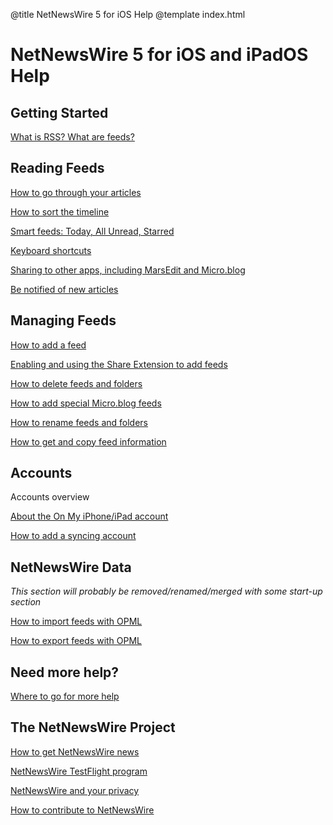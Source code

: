 @title NetNewsWire 5 for iOS Help
@template index.html

# NetNewsWire 5 for iOS and iPadOS Help

<!--

Work in progress key
--------------------

░     work has yet to begin
░▒    in progress
░▒▓   writing believed to be complete, needs final editing
░▒▓█  complete

  ✶   review for suitability

-->


Getting Started
---------------

[What is RSS? What are feeds?](what-is-rss) <!--░▒▓█-->


Reading Feeds
-------------

[How to go through your articles](reading-articles) <!--░-->

[How to sort the timeline](sorting-the-timeline) <!--░▒▓-->

[Smart feeds: Today, All Unread, Starred](smart-feeds) <!--░▒▓█-->

[Keyboard shortcuts](keyboard-shortcuts) <!-- ✶ on iPad? -->

[Sharing to other apps, including MarsEdit and Micro.blog](sharing-articles) <!--░-->

[Be notified of new articles](notifications) <!--░▒▓-->


Managing Feeds
--------------

[How to add a feed](adding-feeds) <!--░-->

[Enabling and using the Share Extension to add feeds](share-extension) <!--░-->

[How to delete feeds and folders](deleting-feeds-folders) <!--░▒▓-->

[How to add special Micro.blog feeds](micro-blog-feeds) <!--░-->

[How to rename feeds and folders](renaming-feeds) <!--░-->

[How to get and copy feed information](feed-info) <!--░-->


Accounts
--------

Accounts overview <!--░-->

[About the On My iPhone/iPad account](on-my-ios-device)<!--░-->

[How to add a syncing account](syncing-accounts)<!--░-->


NetNewsWire Data
----------------

*This section will probably be removed/renamed/merged with some start-up section*

[How to import feeds with OPML](import-opml) <!--░-->

[How to export feeds with OPML](export-opml) <!--░-->


Need more help?
---------------

[Where to go for more help](getting-more-help)  <!--░▒▓█-->



The NetNewsWire Project
-----------------------

[How to get NetNewsWire news](netnewswire-news)<!--░▒▓█-->

[NetNewsWire TestFlight program](testflight)

[NetNewsWire and your privacy](privacy) <!--░▒▓█-->

[How to contribute to NetNewsWire](contributing) <!--░▒▓█-->
